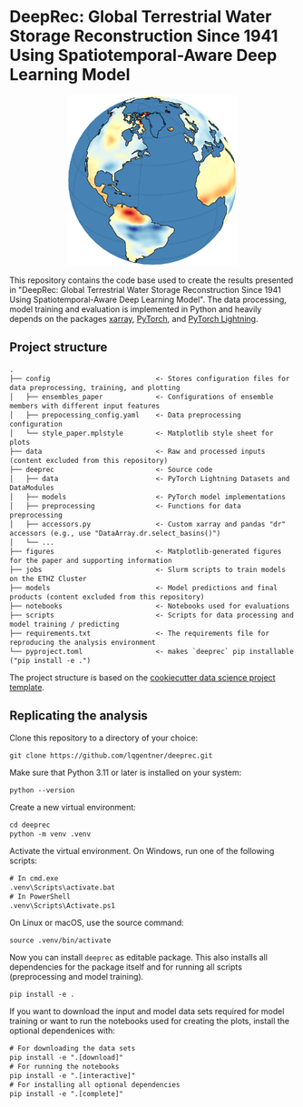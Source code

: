 # DeepRec: Global Terrestrial Water Storage Reconstruction Since 1941 Using Spatiotemporal-Aware Deep Learning Model

<p align="center">
    <img src="figures/cover/cover_southamerica.png" alt="Globe of TWS reconstruction" title="Model architecture" width="300"/>
<p align="center">

This repository contains the code base used to create the results presented in "DeepRec: Global Terrestrial Water Storage Reconstruction Since 1941 Using Spatiotemporal-Aware Deep Learning Model". The data processing, model training and evaluation is implemented in Python and heavily depends on the packages [xarray](https://docs.xarray.dev/en/stable/), [PyTorch](https://pytorch.org/docs/stable/index.html), and [PyTorch Lightning](https://lightning.ai/docs/pytorch/stable/).

## Project structure

    .
    ├── config                          <- Stores configuration files for data preprocessing, training, and plotting
    │   ├── ensembles_paper             <- Configurations of ensemble members with different input features
    │   ├── prepocessing_config.yaml    <- Data preprocessing configuration
    │   └── style_paper.mplstyle        <- Matplotlib style sheet for plots
    ├── data                            <- Raw and processed inputs (content excluded from this repository)
    ├── deeprec                         <- Source code
    │   ├── data                        <- PyTorch Lightning Datasets and DataModules
    │   ├── models                      <- PyTorch model implementations
    │   ├── preprocessing               <- Functions for data preprocessing
    │   ├── accessors.py                <- Custom xarray and pandas "dr" accessors (e.g., use "DataArray.dr.select_basins()")
    │   └── ...
    ├── figures                         <- Matplotlib-generated figures for the paper and supporting information
    ├── jobs                            <- Slurm scripts to train models on the ETHZ Cluster
    ├── models                          <- Model predictions and final products (content excluded from this repository)
    ├── notebooks                       <- Notebooks used for evaluations
    ├── scripts                         <- Scripts for data processing and model training / predicting
    ├── requirements.txt                <- The requirements file for reproducing the analysis environment
    └── pyproject.toml                  <- makes `deeprec` pip installable ("pip install -e .")

The project structure is based on the [cookiecutter data science project template](https://drivendata.github.io/cookiecutter-data-science/).

## Replicating the analysis

Clone this repository to a directory of your choice:

    git clone https://github.com/lqgentner/deeprec.git

Make sure that Python 3.11 or later is installed on your system:

    python --version

Create a new virtual environment:

    cd deeprec
    python -m venv .venv

Activate the virtual environment. On Windows, run one of the following scripts:

    # In cmd.exe
    .venv\Scripts\activate.bat
    # In PowerShell
    .venv\Scripts\Activate.ps1

On Linux or macOS, use the source command:

    source .venv/bin/activate

Now you can install `deeprec` as editable package. This also installs all dependencies for the package itself and for running all scripts (preprocessing and model training).

    pip install -e .

If you want to download the input and model data sets required for model training or want to run the notebooks used for creating the plots, install the optional dependenices with:

    # For downloading the data sets
    pip install -e ".[download]"
    # For running the notebooks
    pip install -e ".[interactive]"
    # For installing all optional dependencies
    pip install -e ".[complete]"
